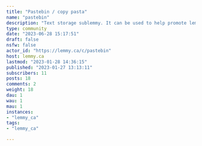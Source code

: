 ```yaml
---
title: "Pastebin / copy pasta" 
name: "pastebin"
description: "Text storage sublemmy. It can be used to help promote lemmy by linking to c/pastebin over say a commercial pastebin website.A copypasta is a block of text that is copied and pasted across the Internet by individuals through online forums and social networking websites. Copypastas are said to be similar to spam[1] as they are often used to annoy other users and disrupt online discourse. "
type: community
date: "2023-06-28 15:17:51"
draft: false
nsfw: false
actor_id: "https://lemmy.ca/c/pastebin"
host: lemmy.ca
lastmod: "2023-01-28 14:36:15"
published: "2023-01-27 13:13:11"
subscribers: 11
posts: 18
comments: 2
weight: 18
dau: 1
wau: 1
mau: 1
instances:
- "lemmy_ca"
tags: 
- "lemmy_ca"

---
```

